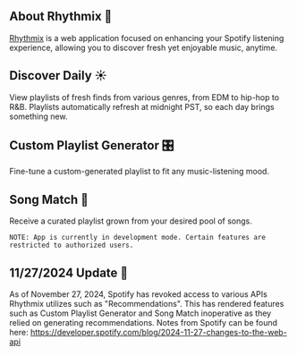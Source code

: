 ## About Rhythmix 🎵

<a href=https://rhythm-ix.netlify.app/>Rhythmix</a> is a web application focused on enhancing your Spotify listening experience, allowing you to discover fresh yet enjoyable music, anytime.

## Discover Daily ☀️

View playlists of fresh finds from various genres, from EDM to hip-hop to R&B. Playlists automatically refresh at midnight PST, so each day brings something new.

## Custom Playlist Generator 🎛️

Fine-tune a custom-generated playlist to fit any music-listening mood.

## Song Match 🧵

Receive a curated playlist grown from your desired pool of songs.

    NOTE: App is currently in development mode. Certain features are restricted to authorized users.

## 11/27/2024 Update 🚨

As of November 27, 2024, Spotify has revoked access to various APIs Rhythmix utilizes such as "Recommendations". This has rendered features such as Custom Playlist Generator and Song Match inoperative as they relied on generating recommendations. Notes from Spotify can be found here: https://developer.spotify.com/blog/2024-11-27-changes-to-the-web-api
